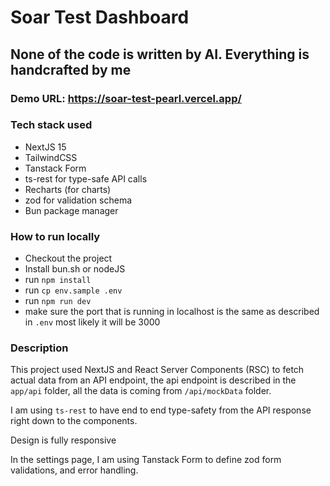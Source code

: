 # Soar Test Dashboard

## None of the code is written by AI. Everything is handcrafted by me

### Demo URL: https://soar-test-pearl.vercel.app/

### Tech stack used

- NextJS 15
- TailwindCSS
- Tanstack Form
- ts-rest for type-safe API calls
- Recharts (for charts)
- zod for validation schema
- Bun package manager

### How to run locally

- Checkout the project
- Install bun.sh or nodeJS
- run `npm install`
- run `cp env.sample .env`
- run `npm run dev`
- make sure the port that is running in localhost is the same as described in `.env` most likely it will be 3000

### Description

This project used NextJS and React Server Components (RSC) to fetch actual data from an API endpoint, the api endpoint is described in the `app/api` folder, all the data is coming from `/api/mockData` folder.

I am using `ts-rest` to have end to end type-safety from the API response right down to the components.

Design is fully responsive

In the settings page, I am using Tanstack Form to define zod form validations, and error handling.
